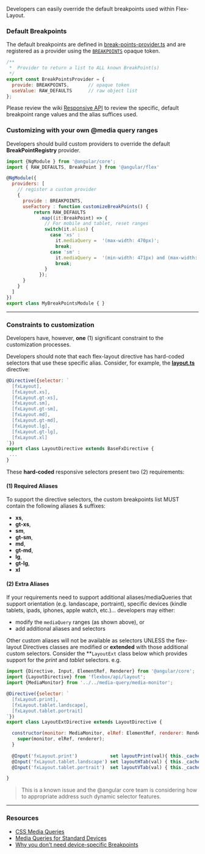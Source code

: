 Developers can easily override the default breakpoints used within Flex-Layout.

### Default Breakpoints

The default breakpoints are defined in [break-points-provider.ts](https://github.com/angular/flex-layout/blob/master/src/lib/media-query/providers/break-points-provider.ts#L15) and are registered as a provider using the [`BREAKPOINTS`](https://github.com/angular/flex-layout/blob/master/src/lib/media-query/providers/break-points-provider.ts#L76) opaque token.

```js
/**
 *  Provider to return a list to ALL known BreakPoint(s)
 */
export const BreakPointsProvider = { 
  provide: BREAKPOINTS,       // opaque token
  useValue: RAW_DEFAULTS      // raw object list
};
```

Please review the wiki [Responsive API](https://github.com/angular/flex-layout/wiki/API-Overview#responsive-features) to review the specific, default breakpoint range values and the alias suffices used.

### Customizing with your own @media query ranges

Developers should build custom providers to override the default **BreakPointRegistry** provider.

```js
import {NgModule } from '@angular/core';
import { RAW_DEFAULTS, BreakPoint } from '@angular/flex'

@NgModule({
  providers: [
    // register a custom provider
    {
      provide : BREAKPOINTS,
      useFactory : function customizeBreakPoints() {
          return RAW_DEFAULTS
            .map((it:BreakPoint) => {
              // For mobile and tablet, reset ranges
              switch(it.alias) {
                case 'xs' : 
                  it.mediaQuery =  '(max-width: 470px)';                        
                  break;
                case 'sm' : 
                  it.mediaQuery =  '(min-width: 471px) and (max-width: 820px)'; 
                  break;
              }
            });
      }
    }
  ]
})
export class MyBreakPointsModule { }
```

---- 

### Constraints to customization

Developers have, however, **one** (1) significant constraint to the customization processes. 

Developers should note that each flex-layout directive has hard-coded selectors that use these specific alias. Consider, for example, the **[layout.ts](https://github.com/angular/flex-layout/blob/master/src/lib/flexbox/api/layout.ts#L34-L45)** directive:

```js
@Directive({selector: `
  [fxLayout],
  [fxLayout.xs],
  [fxLayout.gt-xs],
  [fxLayout.sm],
  [fxLayout.gt-sm],
  [fxLayout.md],
  [fxLayout.gt-md],
  [fxLayout.lg],
  [fxLayout.gt-lg],
  [fxLayout.xl]
`})
export class LayoutDirective extends BaseFxDirective { 
 ... 
}
```



These **hard-coded** responsive selectors present two (2) requirements:

#### (1) Required Aliases

To support the directive selectors, the custom breakpoints list MUST contain the following aliases & suffixes: 
  *  **xs**, 
  *  **gt-xs**, 
  *  **sm**, 
  *  **gt-sm**, 
  *  **md**, 
  *  **gt-md**, 
  *  **lg**, 
  *  **gt-lg**, 
  *  **xl**

#### (2) Extra Aliases

If your requirements need to support additional aliases/mediaQueries that support orientation (e.g. landascape, portraint), specific devices (kindle tablets, ipads, iphones, apple watch, etc.)... developers may either:

*  modify the `mediaQuery` ranges (as shown above), or
*  add additional aliases and selectors 

Other custom aliases will not be available as selectors UNLESS the flex-layout Directives classes are modified or **extended** with those additional custom selectors. Consider the **`LayoutExt` class below which provides support for the *print* and *tablet* selectors.
e.g.

```js
import {Directive, Input, ElementRef, Renderer} from '@angular/core';
import {LayoutDirective} from 'flexbox/api/layout';
import {MediaMonitor} from '../../media-query/media-monitor';

@Directive({selector: `
  [fxLayout.print],
  [fxLayout.tablet.landscape],
  [fxLayout.tablet.portrait]
`})
export class LayoutExtDirective extends LayoutDirective {

  constructor(monitor: MediaMonitor, elRef: ElementRef, renderer: Renderer) {
    super(monitor, elRef, renderer);
  }
  
  @Input('fxLayout.print')            set layoutPrint(val){ this._cacheInput('layoutPrint', val); };
  @Input('fxLayout.tablet.landscape') set layoutHTab(val) { this._cacheInput('layoutHTab', val); };
  @Input('fxLayout.tablet.portrait')  set layoutVTab(val) { this._cacheInput('layoutVTab', val); };

}
```


> This is a known issue and the @angular core team is considering how to appropriate address such dynamic selector features.

---- 

### Resources

*  [CSS Media Queries](http://cssmediaqueries.com/)
*  [Media Queries for Standard Devices](https://css-tricks.com/snippets/css/media-queries-for-standard-devices/)
*  [Why you don't need device-specific Breakpoints](https://responsivedesign.is/articles/why-you-dont-need-device-specific-breakpoints)
